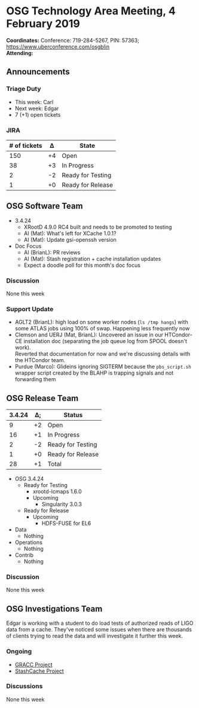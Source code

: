 # OSG Technology Area Meeting,  4 February 2019

**Coordinates:** Conference: 719-284-5267, PIN: 57363; <https://www.uberconference.com/osgblin>  
**Attending:**   


## Announcements


### Triage Duty

-   This week: Carl
-   Next week: Edgar
-   7 (+1) open tickets


### JIRA

| # of tickets | &Delta; | State             |
|------------ |------- |----------------- |
| 150          | +4      | Open              |
| 38           | +3      | In Progress       |
| 2            | -2      | Ready for Testing |
| 1            | +0      | Ready for Release |


## OSG Software Team

-   3.4.24  
    -   XRootD 4.9.0 RC4 built and needs to be promoted to testing
    -   AI (Mat): What's left for XCache 1.0.1?
    -   AI (Mat): Update gsi-openssh version
-   Doc Focus  
    -   AI (BrianL): PR reviews
    -   AI (Mat): Stash registration + cache installation updates
    -   Expect a doodle poll for this month's doc focus


### Discussion

None this week  


### Support Update

-   AGLT2 (BrianL): high load on some worker nodes (`ls /tmp hangs`) with some ATLAS jobs using 100% of swap. Happening less frequently now
-   Clemson and UERJ (Mat, BrianL): Uncovered an issue in our HTCondor-CE installation doc (separating the job queue log from SPOOL doesn't work).  
    Reverted that documentation for now and we're discussing details with the HTCondor team.
-   Purdue (Marco): Glideins ignoring SIGTERM because the `pbs_script.sh` wrapper script created by the BLAHP is trapping signals and not forwarding them


## OSG Release Team

| 3.4.24 | &Delta;; | Status            |
|------ |-------- |----------------- |
| 9      | +2       | Open              |
| 16     | +1       | In Progress       |
| 2      | -2       | Ready for Testing |
| 1      | +0       | Ready for Release |
| 28     | +1       | Total             |

-   OSG 3.4.24  
    -   Ready for Testing  
        -   xrootd-lcmaps 1.6.0
        -   Upcoming  
            -   Singularity 3.0.3
    -   Ready for Release  
        -   Upcoming  
            -   HDFS-FUSE for EL6
-   Data  
    -   Nothing
-   Operations  
    -   Nothing
-   Contrib  
    -   Nothing


### Discussion

None this week  


## OSG Investigations Team

Edgar is working with a student to do load tests of authorized reads of LIGO data from a cache. They've noticed some issues when there are thousands of clients trying to read the data and will investigate it further this week.  


### Ongoing

-   [GRACC Project](https://opensciencegrid.atlassian.net/projects/GRACC)
-   [StashCache Project](http://opensciencegrid.org/docs/data/stashcache/overview/)


### Discussions

None this week
